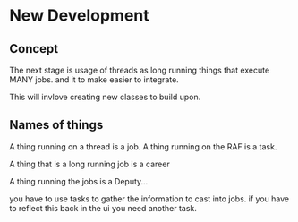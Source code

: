 
# New Development

## Concept

The next stage is usage of threads as long running things that execute MANY jobs.
and it to make easier to integrate.

This will invlove creating new classes to build upon.

## Names of things

A thing running on a thread is a job.
A thing running on the RAF is a task.

A thing that is a long running job is a career


A thing running the jobs is a Deputy...

you have to use tasks to gather the information to cast into jobs.
if you have to reflect this back in the ui you need another task.
